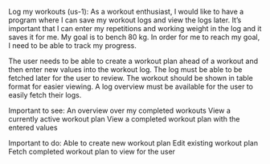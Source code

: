 Log my workouts (us-1):
As a workout enthusiast, I would like to have a program where I can save my workout logs and view the logs later. It’s important that I can enter my repetitions and working weight in the log and it saves it for me. My goal is to bench 80 kg. In order for me to reach my goal, I need to be able to track my progress. 

The user needs to be able to create a workout plan ahead of a workout and then enter new values into the workout log. The log must be able to be fetched later for the user to review. The workout should be shown in table format for easier viewing. A log overview must be available for the user to easily fetch their logs.


Important to see:
An overview over my completed workouts
View a currently active workout plan
View a completed workout plan with the entered values

Important to do:
Able to create new workout plan
Edit existing workout plan
Fetch completed workout plan to view for the user
